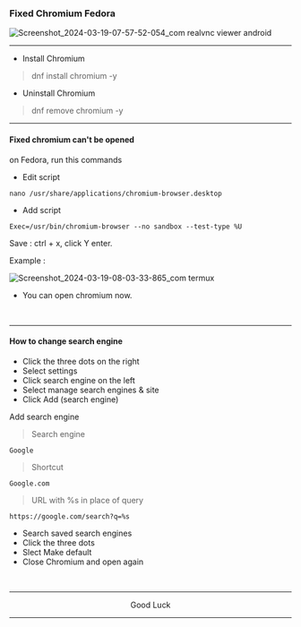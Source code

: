 ### Fixed Chromium Fedora
![Screenshot_2024-03-19-07-57-52-054_com realvnc viewer android](https://github.com/wahasa/Fedora/assets/69626847/42d79753-32ff-4cc5-b520-e3fce3cfa97f)

---
* Install Chromium
> dnf install chromium -y

* Uninstall Chromium
> dnf remove chromium -y

---
#### Fixed chromium can't be opened
on Fedora, run this commands

* Edit script
```
nano /usr/share/applications/chromium-browser.desktop
```

* Add script
```
Exec=/usr/bin/chromium-browser --no sandbox --test-type %U
```

Save : ctrl + x, click Y enter.

Example :

![Screenshot_2024-03-19-08-03-33-865_com termux](https://github.com/wahasa/Fedora/assets/69626847/8f0794b1-d40f-4e3e-bbdf-a31075ba6c02)

* You can open chromium now.
</br>

---
#### How to change search engine

* Click the three dots on the right
* Select settings
* Click search engine on the left
* Select manage search engines & site
* Click Add (search engine)

Add search engine
> Search engine
```
Google
```

> Shortcut
```
Google.com
```

> URL with %s in place of query
```
https://google.com/search?q=%s
```

* Search saved search engines
* Click the three dots
* Slect Make default
* Close Chromium and open again
</br>

---
<p align="center">Good Luck</p>

---
